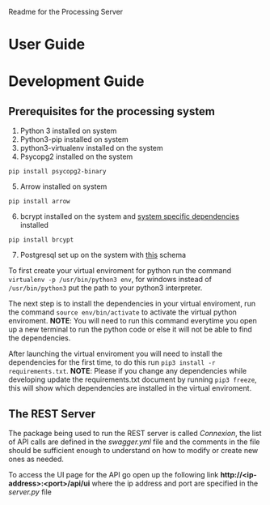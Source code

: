 Readme for the Processing Server
# User Guide

# Development Guide

## Prerequisites for the processing system
1. Python 3 installed on system
2. Python3-pip installed on system
3. python3-virtualenv installed on the system
4. Psycopg2 installed on the system
```
pip install psycopg2-binary
```
5. Arrow installed on system
```
pip install arrow
```
6. bcrypt installed on the system and [system specific dependencies](https://pypi.org/project/bcrypt/) installed
```
pip install brcypt
```
7. Postgresql set up on the system with [this](database-dump.dmp) schema

To first create your virtual enviroment for python run the command `virtualenv -p /usr/bin/python3 env`, for windows instead of `/usr/bin/python3` put the path to your python3 interpreter.

The next step is to install the dependencies in your virtual enviroment, run the command `source env/bin/activate` to activate the virtual python enviroment. **NOTE**: You will need to run this command everytime you open up a new terminal to run the python code or else it will not be able to find the dependencies.

After launching the virtual enviroment you will need to install the dependencies for the first time, to do this run `pip3 install -r requirements.txt`. **NOTE**: Please if you change any dependencies while developing update the requirements.txt document by running `pip3 freeze`, this will show which dependencies are installed in the virtual enviroment.

## The REST Server

The package being used to run the REST server is called *Connexion*, the list of API calls are defined in the *swagger.yml* file and the comments in the file should be sufficient enough to understand on how to modify or create new ones as needed.

To access the UI page for the API go open up the following link **http://\<ip-address>:\<port>/api/ui** where the ip address and port are specified in the *server.py* file

